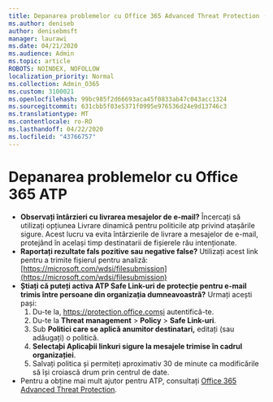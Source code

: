 ```yaml
---
title: Depanarea problemelor cu Office 365 Advanced Threat Protection (ATP)
ms.author: deniseb
author: denisebmsft
manager: laurawi
ms.date: 04/21/2020
ms.audience: Admin
ms.topic: article
ROBOTS: NOINDEX, NOFOLLOW
localization_priority: Normal
ms.collection: Admin_O365
ms.custom: 3100021
ms.openlocfilehash: 99bc985f2d66693aca45f0833ab47c043acc1324
ms.sourcegitcommit: 631cbb5f03e5371f0995e976536d24e9d13746c3
ms.translationtype: MT
ms.contentlocale: ro-RO
ms.lasthandoff: 04/22/2020
ms.locfileid: "43766757"
---
```

# <a name="troubleshoot-issues-with-office-365-atp"></a>Depanarea problemelor cu Office 365 ATP

- **Observați întârzieri cu livrarea mesajelor de e-mail?** Încercați să utilizați opțiunea Livrare dinamică pentru politicile atp privind atașările sigure. Acest lucru va evita întârzierile de livrare a mesajelor de e-mail, protejând în același timp destinatarii de fișierele rău intenționate.
- **Raportați rezultate fals pozitive sau negative false?** Utilizați acest link pentru a trimite fișierul pentru analiză:[https://microsoft.com/wdsi/filesubmission](https://microsoft.com/wdsi/filesubmission)
- **Știați că puteți activa ATP Safe Link-uri de protecție pentru e-mail trimis între persoane din organizația dumneavoastră?** Urmați acești pași:
    1. Du-te la, https://protection.office.comși autentifică-te.
    2. Du-te la **Threat management** > **Policy** > **Safe Link-uri**.
    3. Sub **Politici care se aplică anumitor destinatari,** editați (sau adăugați) o politică.
    4. **Selectaþi Aplicaþii linkuri sigure la mesajele trimise în cadrul organizației**.
    5. Salvați politica și permiteți aproximativ 30 de minute ca modificările să își croiască drum prin centrul de date.
- Pentru a obține mai mult ajutor pentru ATP, consultați [Office 365 Advanced Threat Protection](https://docs.microsoft.com/office365/securitycompliance/office-365-atp).